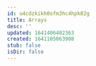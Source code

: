 ```yaml
---
id: u4cdzkikh0ofm3hc4hpk82g
title: Arrays
desc: ''
updated: 1641406402363
created: 1641105063908
stub: false
isDir: false
---
```




